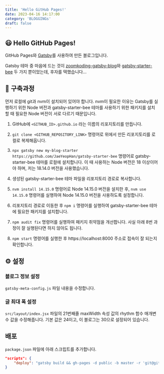 ```yaml
---
title: 'Hello GitHub Pages!'
date: 2023-04-16 14:17:00
category: 'BLOGGINGs'
draft: false
---
```


## 😃 Hello GitHub Pages!

GitHub Pages와 [Gatsby](https://www.gatsbyjs.com)를 사용하여 만든 블로그입니다.

Gatsby 테마 중 마음에 드는 것이 [zoomkoding-gatsby-blog](https://github.com/zoomKoding/zoomkoding-gatsby-blog)와 [gatsby-starter-bee](https://github.com/JaeYeopHan/gatsby-starter-bee) 두 가지 뿐이었는데, 후자를 택했습니다...


## 🤔 구축과정

먼저 로컬에 git과 nvm이 설치되어 있어야 합니다. nvm이 필요한 이유는 Gatsby를 실행하기 위한 Node 버전과 gatsby-starter-bee 테마를 사용하기 위한 패키지를 설치할 때 필요한 Node 버전이 서로 다르기 때문입니다.

1. GitHub에 `<GITHUB_ID>.github.io` 라는 이름의 리포지토리를 만듭니다.

2. `git clone <GITHUB_REPOSITORY_LINK>` 명령어로 위에서 만든 리포지토리를 로컬로 복제해옵니다.

3. `npx gatsby new my-blog-starter https://github.com/JaeYeopHan/gatsby-starter-bee` 명령어로 gatsby-starter-bee 테마를 로컬에 설치합니다. 이 때 사용하는 Node 버전은 18 이상이어야 하며, 저는 18.14.0 버전을 사용했습니다.

4. 생성된 gatsby-starter-bee 테마 파일을 리포지토리 경로로 복사합니다.

5. `nvm install 14.15.0` 명령어로 Node 14.15.0 버전을 설치한 후, `nvm use 14.15.0` 명령어를 실행하여 Node 14.15.0 버전을 사용하도록 설정합니다.

6. 리포지토리 경로로 이동한 후 `npm i` 명령어를 실행하여 gatsby-starter-bee 테마에 필요한 패키지를 설치합니다.

7. `npm audit fix` 명령어를 실행하여 패키지 취약점을 개선합니다. 사실 아래 8번 과정이 잘 실행된다면 하지 않아도 됩니다.

8. `npm start` 명령어를 실행한 후 https://localhost:8000 주소로 접속이 잘 되는지 확인합니다.


## ⚙️ 설정

### 블로그 정보 설정

`gatsby-meta-config.js` 파일 내용을 수정합니다.


### 글 최대 폭 설정

`src/layout/index.jsx` 파일의 21번째줄 maxWidth 속성 값의 rhythm 함수 매개변수 값을 수정해줍니다. 기본 값은 24이고, 이 블로그는 30으로 설정되어 있습니다.


## 배포

`package.json` 파일에 아래 스크립트를 추가합니다.

```json
"scripts": {
    "deploy": "gatsby build && gh-pages -d public -b master -r 'git@github.com:${your github id}/${github page name}.github.io.git'"
}
```
